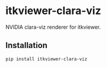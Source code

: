 # itkviewer-clara-viz

NVIDIA clara-viz renderer for itkviewer.

## Installation

```sh
pip install itkviewer-clara-viz
```
